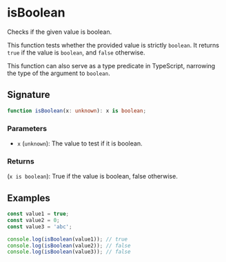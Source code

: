 # isBoolean

Checks if the given value is boolean.

This function tests whether the provided value is strictly `boolean`.
It returns `true` if the value is `boolean`, and `false` otherwise.

This function can also serve as a type predicate in TypeScript, narrowing the type of the argument to `boolean`.

## Signature

```typescript
function isBoolean(x: unknown): x is boolean;
```

### Parameters

- `x` (`unknown`): The value to test if it is boolean.

### Returns

(`x is boolean`): True if the value is boolean, false otherwise.

## Examples

```typescript
const value1 = true;
const value2 = 0;
const value3 = 'abc';

console.log(isBoolean(value1)); // true
console.log(isBoolean(value2)); // false
console.log(isBoolean(value3)); // false
```
